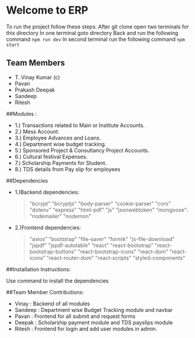 # Welcome to ERP

To run the project follow these steps:
After git clone open two terminals for this directory
In one terminal goto directory Back and run the following command
        `npm run dev`
In second terminal run the following command
        `npm start`


## Team Members
- T. Vinay Kumar (c)
- Pavan
- Prakash Deepak
- Sandeep
- Ritesh

##Modules :
- 1.) Transactions related to Main or Institute Accounts.
- 2.) Mess Account.
- 3.) Employee Advances and Loans.
- 4.) Department wise budget tracking.
- 5.) Sponsored Project & Consultancy Project Accounts.
- 6.) Cultural festival Expenses.
- 7.) Scholarship Payments for Student.
- 8.) TDS details from Pay slip for employees



##Dependencies

- 1.)Backend dependencies: 
    > "bcrypt"
    > "bcryptjs"
    > "body-parser"
    > "cookie-parser"
    > "cors"
    > "dotenv"
    > "express"
    > "html-pdf"
    > "js"
    > "jsonwebtoken"
    > "mongoose": 
    > "nodemailer"
    > "nodemon"

- 2.)Frontend dependencies:
    > "axios"
    > "bootstrap"
    > "file-saver"
    > "formik"
    > "js-file-download"
    > "jspdf"
    > "jspdf-autotable"
    > "react"
    > "react-bootstrap"
    > "react-bootstrap-buttons"
    > "react-bootstrap-icons"
    > "react-dom"
    > "react-icons"
    > "react-router-dom"
    > "react-scripts"
    > "styled-components"



##Installation Instructions:

Use <npm install> command to install the dependencies



##Team Member Contributions:

- Vinay   : Backend of all modules
- Sandeep : Department wise Budget Tracking module and navbar
- Pavan   : Frontend for all submit and request forms
- Deepak  : Scholarship payment module and TDS payslips module
- Ritesh  : Frontend for login and add user modules in admin.

